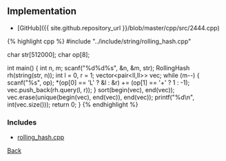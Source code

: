 

## Implementation

- [GitHub]({{ site.github.repository_url }}/blob/master/cpp/src/2444.cpp)

{% highlight cpp %}
#include "../include/string/rolling_hash.cpp"

char str[512000];
char op[8];

int main() {
  int n, m;
  scanf("%d%d%s", &n, &m, str);
  RollingHash rh(string(str, n));
  int l = 0, r = 1;
  vector<pair<ll,ll>> vec;
  while (m--) {
    scanf("%s", op);
    *(op[0] == 'L' ? &l : &r) += (op[1] == '+' ? 1 : -1);
    vec.push_back(rh.query(l, r));
  }
  sort(begin(vec), end(vec));
  vec.erase(unique(begin(vec), end(vec)), end(vec));
  printf("%d\n", int(vec.size()));
  return 0;
}
{% endhighlight %}

### Includes

- [rolling_hash.cpp](../include/string/rolling_hash)

[Back](..)
